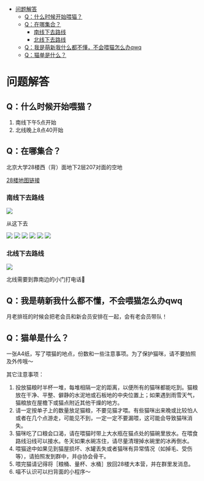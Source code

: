 - [ 问题解答](#head1)
  - [ Q：什么时候开始喂猫？](#head2)
  - [ Q：在哪集合？](#head3)
    - [ 南线下去路线](#head4)
    - [ 北线下去路线](#head5)
  - [ Q：我是萌新我什么都不懂，不会喂猫怎么办qwq](#head6)
  - [ Q：猫单是什么？](#head7)

# <span id="head1"> 问题解答</span>

## <span id="head2"> Q：什么时候开始喂猫？</span>

1. 南线下午5点开始
2. 北线晚上8点40开始

## <span id="head3"> Q：在哪集合？</span>

北京大学28楼西（背）面地下2层207对面的空地

[28楼地图链接](https://gaode.com/search?id=B000A9O1VU&city=110108&geoobj=116.299975%7C39.988843%7C116.326439%7C40.002716&query_type=IDQ&query=北京大学28号楼&zoom=15.64)

### <span id="head4"> 南线下去路线</span>

<img src="/assets/img/下去位置.jpeg">

从这下去

<img src="/assets/img/南线0.jpg">

<img src="/assets/img/南线1.jpg">

<img src="/assets/img/南线2.jpg">

<img src="/assets/img/南线3.jpg">

<img src="/assets/img/南线4.jpg">

<img src="/assets/img/南线5.jpg">

### <span id="head5"> 北线下去路线</span>

<img src="/assets/img/北线0.jpeg">

北线需要到靠南边的小门打电话📲

## <span id="head6"> Q：我是萌新我什么都不懂，不会喂猫怎么办qwq</span>

月老排班的时候会把老会员和新会员安排在一起，会有老会员带队！

## <span id="head7"> Q：猫单是什么？</span>

一张A4纸，写了喂猫的地点，份数和一些注意事项。为了保护猫咪，请不要拍照及外传哦～

其它注意事项：

1. 投放猫粮时半杯一堆，每堆相隔一定的距离，以便所有的猫咪都能吃到。猫粮放在干净、平整、僻静的水泥地或石板地的中央位置上；如果遇到雨雪天气，猫粮放在屋檐下或猫点附近其他干燥的地方。
2. 请一定按单子上的数量放足猫粮，不要见猫才喂。有些猫咪出来晚或比较怕人或者在几个点游走，可能见不到，一定一定不要漏喂，这可能会导致猫咪消失。
3. 猫咪吃了口粮会口渴，请在喂猫时带上大水瓶在猫点处的猫碗里放水。在喂食路线沿线可以接水。冬天如果水碗冻住，请尽量清理掉水碗里的冰再倒水。
4. 喂猫途中如果见到猫屋损坏、水罐丢失或者猫咪有异常情况（如掉毛、受伤等），请拍照发到群中，并@协会骨干。
5. 喂完猫请记得将［粮桶、量杯、水桶］放回28楼大本营，并在群里发消息。
6. 喵不认识可以扫背面的小程序～